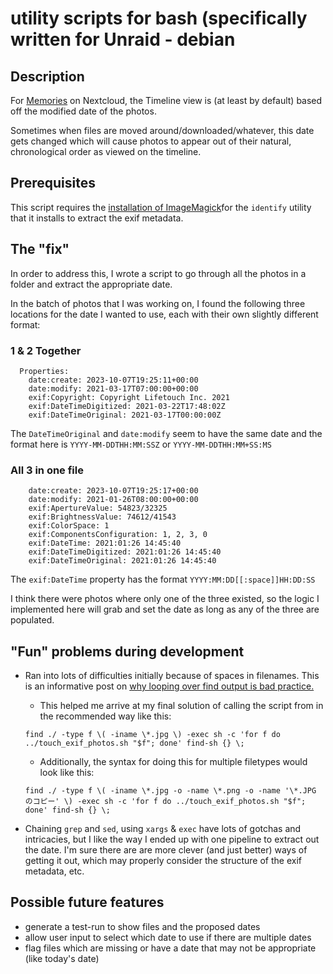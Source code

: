 # utility scripts for bash (specifically written for Unraid - debian 

## Description 

For [Memories](https://memories.gallery) on Nextcloud, the Timeline view is (at least by default) based off the modified date of the photos. 

Sometimes when files are moved around/downloaded/whatever, this date gets changed which will cause photos to appear out of their natural, chronological order as viewed on the timeline. 


## Prerequisites

 
This script requires the [installation of ImageMagick](https://www.linuxcapable.com/how-to-install-imagemagick-on-debian-linux/)for the `identify` utility that it installs to extract the exif metadata.


## The "fix" 

In order to address this, I wrote a script to go through all the photos in a folder and extract the appropriate date. 

In the batch of photos that I was working on, I found the following three locations for the date I wanted to use, each with their own slightly different format: 

### 1 & 2 Together

``` 
  Properties:
    date:create: 2023-10-07T19:25:11+00:00
    date:modify: 2021-03-17T07:00:00+00:00
    exif:Copyright: Copyright Lifetouch Inc. 2021
    exif:DateTimeDigitized: 2021-03-22T17:48:02Z
    exif:DateTimeOriginal: 2021-03-17T00:00:00Z
``` 

The `DateTimeOriginal` and `date:modify` seem to have the same date and the format here is `YYYY-MM-DDTHH:MM:SSZ` or `YYYY-MM-DDTHH:MM+SS:MS`

### All 3 in one file
``` 
    date:create: 2023-10-07T19:25:17+00:00
    date:modify: 2021-01-26T08:00:00+00:00
    exif:ApertureValue: 54823/32325
    exif:BrightnessValue: 74612/41543
    exif:ColorSpace: 1
    exif:ComponentsConfiguration: 1, 2, 3, 0
    exif:DateTime: 2021:01:26 14:45:40
    exif:DateTimeDigitized: 2021:01:26 14:45:40
    exif:DateTimeOriginal: 2021:01:26 14:45:40
``` 

The `exif:DateTime` property has the format ```YYYY:MM:DD[[:space]]HH:DD:SS```

I think there were photos where only one of the three existed, so the logic I implemented here will grab and set the date as long as any of the three are populated.

## "Fun" problems during development

* Ran into lots of difficulties initially because of spaces in filenames. This is an informative post on [why looping over find output is bad practice.](https://unix.stackexchange.com/questions/321697/why-is-looping-over-finds-output-bad-practice)
   * This helped me arrive at my final solution of calling the script from in the recommended way like this:
   ```
   find ./ -type f \( -iname \*.jpg \) -exec sh -c 'for f do ../touch_exif_photos.sh "$f"; done' find-sh {} \;
   ```

   * Additionally, the syntax for doing this for multiple filetypes would look like this:
   ```
   find ./ -type f \( -iname \*.jpg -o -name \*.png -o -name '\*.JPG のコピー' \) -exec sh -c 'for f do ../touch_exif_photos.sh "$f"; done' find-sh {} \;
   ```
   

* Chaining `grep` and `sed`, using `xargs` & `exec` have lots of gotchas and intricacies, but I like the way I ended up with one pipeline to extract out the date. I'm sure there are are more clever (and just better) ways of getting it out, which may properly consider the structure of the exif metadata, etc.

## Possible future features

* generate a test-run to show files and the proposed dates
* allow user input to select which date to use if there are multiple dates
* flag files which are missing or have a date that may not be appropriate (like today's date)


